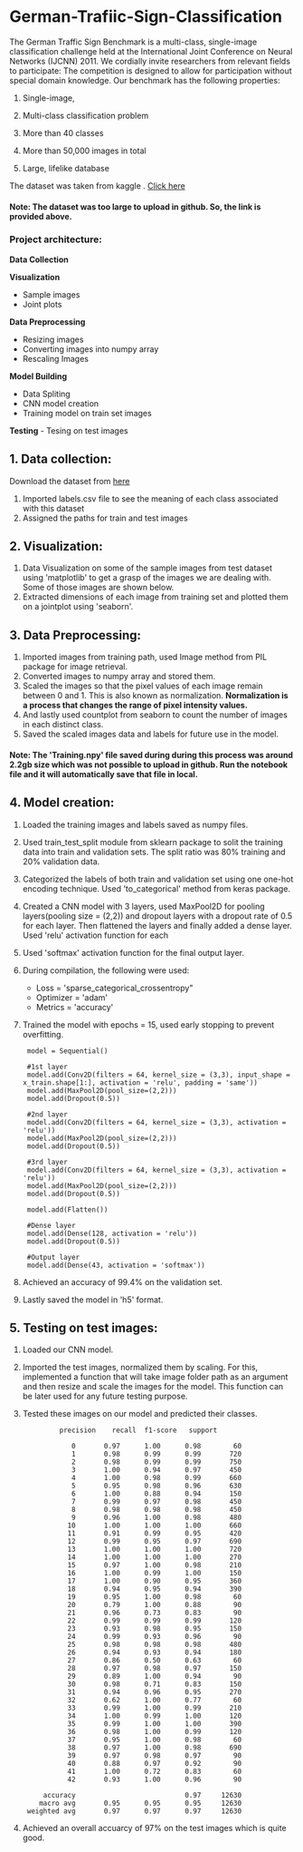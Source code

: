 # German-Trafiic-Sign-Classification 

The German Traffic Sign Benchmark is a multi-class, single-image classification challenge held at the International Joint Conference on Neural Networks (IJCNN) 2011. We cordially invite researchers from relevant fields to participate: The competition is designed to allow for participation without special domain knowledge. Our benchmark has the following properties: 

  

1. Single-image,  

2. Multi-class classification problem 

3. More than 40 classes 

4. More than 50,000 images in total 

5. Large, lifelike database 

 

The dataset was taken from kaggle . [Click here](https://www.kaggle.com/meowmeowmeowmeowmeow/gtsrb-german-traffic-sign)

#### Note: The dataset was too large to upload in github. So, the link is provided above.

### Project architecture:

**Data Collection**

**Visualization**

  - Sample images
  - Joint plots
      
**Data Preprocessing**

  - Resizing images
  - Converting images into numpy array
  - Rescaling Images
      
**Model Building**

  - Data Spliting
  - CNN model creation
  - Training model on train set images
      
**Testing**
      - Tesing on test images
      
      
## 1. Data collection:

Download the dataset from [here](https://www.kaggle.com/meowmeowmeowmeowmeow/gtsrb-german-traffic-sign)

  1. Imported labels.csv file to see the meaning of each class associated with this dataset
  2. Assigned the paths for train and test images

## 2. Visualization:

  1. Data Visualization on some of the sample images from test dataset using 'matplotlib' to get a grasp of the images we are dealing with. 
     Some of those images are shown below.
  2. Extracted dimensions of each image from training set and plotted them on a jointplot using 'seaborn'.
      
      
## 3. Data Preprocessing:

  1. Imported images from training path, used Image method from PIL package for image retrieval.
  2. Converted images to numpy array and stored them.
  3. Scaled the images so that the pixel values of each image remain between 0 and 1. This is also known as normalization.
     **Normalization is a process that changes the range of pixel intensity values.**
  4. And lastly used countplot from seaborn to count the number of images in each distinct class.
  5. Saved the scaled images data and labels for future use in the model.
      
#### Note: The 'Training.npy' file saved during during this process was around 2.2gb size which was not possible to upload in github. Run the notebook file and it will automatically save that file in local.

## 4. Model creation:
      
  1. Loaded the training images and labels saved as numpy files.
  2. Used train_test_split module from sklearn package to solit the training data into train and validation sets. 
     The split ratio was 80% training and 20% validation data.
  3. Categorized the labels of both train and validation set using one one-hot encoding technique. 
     Used 'to_categorical' method from keras package.
  4. Created a CNN model with 3 layers, used MaxPool2D for pooling layers(pooling size = (2,2)) and dropout layers with a dropout rate of 0.5 for each layer.
     Then flattened the layers and finally added a dense layer. Used 'relu' activation function for each
  5. Used 'softmax' activation function for the final output layer.
  6. During compilation, the following were used:
      - Loss = 'sparse_categorical_crossentropy"
      - Optimizer = 'adam'
      - Metrics = 'accuracy'
  7. Trained the model with epochs = 15, used early stopping to prevent overfitting.
          
          model = Sequential()

          #1st layer
          model.add(Conv2D(filters = 64, kernel_size = (3,3), input_shape = x_train.shape[1:], activation = 'relu', padding = 'same'))
          model.add(MaxPool2D(pool_size=(2,2)))
          model.add(Dropout(0.5))

          #2nd layer
          model.add(Conv2D(filters = 64, kernel_size = (3,3), activation = 'relu'))
          model.add(MaxPool2D(pool_size=(2,2)))
          model.add(Dropout(0.5))

          #3rd layer
          model.add(Conv2D(filters = 64, kernel_size = (3,3), activation = 'relu'))
          model.add(MaxPool2D(pool_size=(2,2)))
          model.add(Dropout(0.5))

          model.add(Flatten())

          #Dense layer
          model.add(Dense(128, activation = 'relu'))
          model.add(Dropout(0.5))

          #Output layer
          model.add(Dense(43, activation = 'softmax'))

  8. Achieved an accuracy of 99.4% on the validation set.
  9. Lastly saved the model in 'h5' format.

## 5. Testing on test images:
      
  1. Loaded our CNN model.
  2. Imported the test images, normalized them by scaling. 
     For this, implemented a function that will take image folder path as an argument and then resize and scale the images for the model. 
     This function can be later used for any future testing purpose.
  3. Tested these images on our model and predicted their classes.
  
                  precision    recall  f1-score   support

                     0       0.97      1.00      0.98        60
                     1       0.98      0.99      0.99       720
                     2       0.98      0.99      0.99       750
                     3       1.00      0.94      0.97       450
                     4       1.00      0.98      0.99       660
                     5       0.95      0.98      0.96       630
                     6       1.00      0.88      0.94       150
                     7       0.99      0.97      0.98       450
                     8       0.98      0.98      0.98       450
                     9       0.96      1.00      0.98       480
                    10       1.00      1.00      1.00       660
                    11       0.91      0.99      0.95       420
                    12       0.99      0.95      0.97       690
                    13       1.00      1.00      1.00       720
                    14       1.00      1.00      1.00       270
                    15       0.97      1.00      0.98       210
                    16       1.00      0.99      1.00       150
                    17       1.00      0.90      0.95       360
                    18       0.94      0.95      0.94       390
                    19       0.95      1.00      0.98        60
                    20       0.79      1.00      0.88        90
                    21       0.96      0.73      0.83        90
                    22       0.99      0.99      0.99       120
                    23       0.93      0.98      0.95       150
                    24       0.99      0.93      0.96        90
                    25       0.98      0.98      0.98       480
                    26       0.94      0.93      0.94       180
                    27       0.86      0.50      0.63        60
                    28       0.97      0.98      0.97       150
                    29       0.89      1.00      0.94        90
                    30       0.98      0.71      0.83       150
                    31       0.94      0.96      0.95       270
                    32       0.62      1.00      0.77        60
                    33       0.99      1.00      0.99       210
                    34       1.00      0.99      1.00       120
                    35       0.99      1.00      1.00       390
                    36       0.98      1.00      0.99       120
                    37       0.95      1.00      0.98        60
                    38       0.97      1.00      0.98       690
                    39       0.97      0.98      0.97        90
                    40       0.88      0.97      0.92        90
                    41       1.00      0.72      0.83        60
                    42       0.93      1.00      0.96        90

              accuracy                           0.97     12630
             macro avg       0.95      0.95      0.95     12630
          weighted avg       0.97      0.97      0.97     12630

  4. Achieved an overall accuarcy of 97% on the test images which is quite good.
